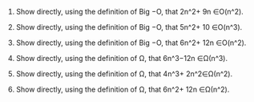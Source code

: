 1. Show directly, using the definition of Big −O, that 2n^2+ 9n ∈O(n^2).

2. Show directly, using the definition of Big −O, that 5n^2+ 10 ∈O(n^3).

3. Show directly, using the definition of Big −O, that 6n^2+ 12n ∈O(n^2).

4. Show directly, using the definition of Ω, that 6n^3−12n ∈Ω(n^3).

5. Show directly, using the definition of Ω, that 4n^3+ 2n^2∈Ω(n^2).

6. Show directly, using the definition of Ω, that 6n^2+ 12n ∈Ω(n^2).